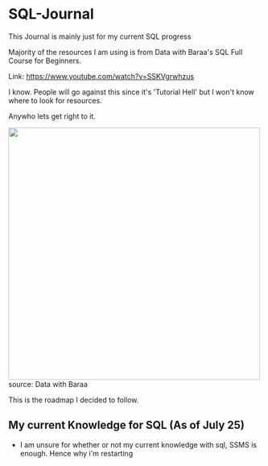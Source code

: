 # SQL-Journal
This Journal is mainly just for my current SQL progress

Majority of the resources I am using is from Data with Baraa's SQL Full Course for Beginners.

Link: https://www.youtube.com/watch?v=SSKVgrwhzus

I know. People will go against this since it's 'Tutorial Hell' but I won't know where to look for resources.

Anywho lets get right to it.

<img src="https://github.com/user-attachments/assets/b430e5ae-f494-43dc-bb64-0f60b62b87fd" width="500" />
source: Data with Baraa

This is the roadmap I decided to follow.

## My current Knowledge for SQL (As of July 25)
- I am unsure for whether or not my current knowledge with sql, SSMS is enough. Hence why i'm restarting

